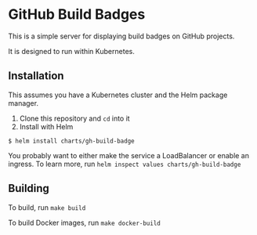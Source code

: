 # GitHub Build Badges

This is a simple server for displaying build badges on GitHub projects.

It is designed to run within Kubernetes.

## Installation

This assumes you have a Kubernetes cluster and the Helm package manager.

1. Clone this repository and `cd` into it
2. Install with Helm

```
$ helm install charts/gh-build-badge
```

You probably want to either make the service a LoadBalancer or enable an ingress.
To learn more, run `helm inspect values charts/gh-build-badge`

## Building

To build, run `make build`

To build Docker images, run `make docker-build`
